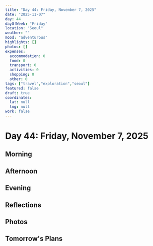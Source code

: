 ```yaml
---
title: "Day 44: Friday, November 7, 2025"
date: "2025-11-07"
day: 44
dayOfWeek: "Friday"
location: "Seoul"
weather: ""
mood: "adventurous"
highlights: []
photos: []
expenses:
  accommodation: 0
  food: 0
  transport: 0
  activities: 0
  shopping: 0
  other: 0
tags: ["travel","exploration","seoul"]
featured: false
draft: true
coordinates:
  lat: null
  lng: null
work: false
---
```

# Day 44: Friday, November 7, 2025

## Morning

## Afternoon

## Evening

## Reflections

## Photos

## Tomorrow's Plans
